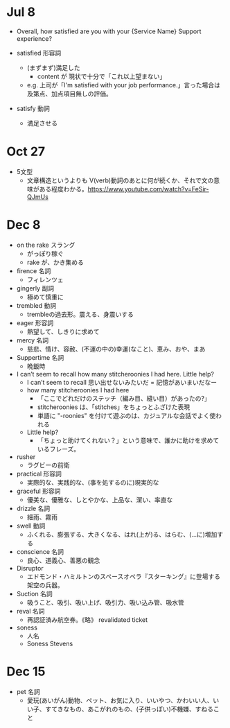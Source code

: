# Jul 8
- Overall, how satisfied are you with your {Service Name} Support experience?

- satisfied 形容詞
  - (まずまず)満足した
    - content が 現状で十分で「これ以上望まない」
  - e.g. 上司が「I'm satisfied with your job performance.」言った場合は及第点、加点項目無しの評価。

- satisfy 動詞
  - 満足させる
  
# Oct 27
- 5文型
  - 文章構造というよりも V(verb)動詞のあとに何が続くか、それで文の意味がある程度わかる。https://www.youtube.com/watch?v=FeSir-QJmUs

# Dec 8
- on the rake スラング
  - がっぽり稼ぐ
  - rake が、かき集める
- firence 名詞
  - フィレンツェ
- gingerly 副詞
  - 極めて慎重に
- trembled 動詞
  - trembleの過去形。震える、身震いする
- eager 形容詞
  - 熱望して、しきりに求めて
- mercy 名詞
  - 慈悲、情け、容赦、(不運の中の)幸運(なこと)、恵み、おや、まあ
- Suppertime 名詞
  -  晩飯時
- I can’t seem to recall how many stitcheroonies I had here. Little help?
  - I can’t seem to recall 思い出せないみたいだ = 記憶があいまいだなー
  - how many stitcheroonies I had here
    - 「ここでどれだけのステッチ（編み目、縫い目）があったの?」
    - stitcheroonies は、「stitches」をちょっとふざけた表現
    - 単語に "-roonies" を付けて遊ぶのは、カジュアルな会話でよく使われる
  - Little help?
    - 「ちょっと助けてくれない？」という意味で、誰かに助けを求めているフレーズ。
- rusher
  - ラグビーの前衛
- practical 形容詞
  - 実際的な、実践的な、(事を処するのに)現実的な
- graceful 形容詞
  - 優美な、優雅な、しとやかな、上品な、潔い、率直な
- drizzle 名詞
  - 細雨、霧雨
- swell 動詞
  - ふくれる、膨張する、大きくなる、はれ(上が)る、はらむ、(…に)増加する
- conscience 名詞
  - 良心、道義心、善悪の観念
- Disruptor
  - エドモンド・ハミルトンのスペースオペラ『スターキング』に登場する架空の兵器。
- Suction 名詞
  - 吸うこと、吸引、吸い上げ、吸引力、吸い込み管、吸水管
- reval 名詞
  - 再認証済み航空券。《略》 revalidated ticket
- soness
  - 人名
  - Soness Stevens

# Dec 15
- pet 名詞
  - 愛玩(あいがん)動物、ペット、お気に入り、いいやつ、かわいい人、いい子、すてきなもの、あこがれのもの、(子供っぽい)不機嫌、すねること
